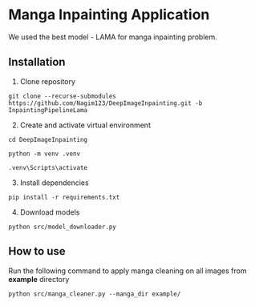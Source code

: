 # Manga Inpainting Application
We used the best model - LAMA for manga inpainting problem.
## Installation
1. Clone repository
```console
git clone --recurse-submodules https://github.com/Nagim123/DeepImageInpainting.git -b InpaintingPipelineLama
```
2. Create and activate virtual environment
```console
cd DeepImageInpainting
```
```console
python -m venv .venv
```
```console
.venv\Scripts\activate
```
3. Install dependencies
```console
pip install -r requirements.txt
```
4. Download models
```console
python src/model_downloader.py
```
## How to use
Run the following command to apply manga cleaning on all images from **example** directory
```console
python src/manga_cleaner.py --manga_dir example/
```